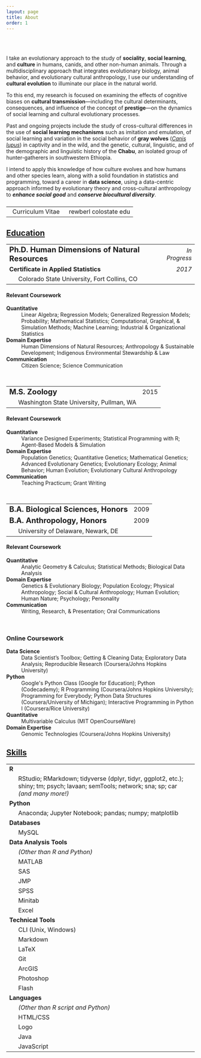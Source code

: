 ```yaml
---
layout: page
title: About
order: 1
---
```

<!-- Source: https://www.randomsnippets.com/2011/04/10/how-to-hide-show-or-toggle-your-div-with-jquery/ -->
<script type="text/javascript" src="https://ajax.googleapis.com/ajax/libs/jquery/1.4.4/jquery.min.js"></script>
<script type="text/javascript">
function show(block) {
     $('.boxes').each(function(index) {
          if ($(this).attr("id") == block) {
               $(this).show(400);
          }
          else {
               $(this).hide(350);
          }
     });
}
function hide(block) {
     $('.boxes').hide(350);
}
</script>

<br>

<div class="circular200 fa-pull-left" style="background-image: url(/public/img/profile_small.jpg); margin: 0rem 2rem 2rem 0rem;"></div>
<p>I take an evolutionary approach to the study of <strong>sociality</strong>, <strong>social learning</strong>, and <strong>culture</strong> in humans, canids, and other non-human animals. Through a multidisciplinary approach that integrates evolutionary biology, animal behavior, and evolutionary cultural anthropology, I use our understanding of <strong>cultural evolution</strong> to illuminate our place in the natural world.</p>
<p>To this end, my research is focused on examining the effects of cognitive biases on <strong>cultural transmission</strong>&mdash;including the cultural determinants, consequences, and influence of the concept of <strong>prestige</strong>&mdash;on the dynamics of social learning and cultural evolutionary processes.</p>
<p>Past and ongoing projects include the study of cross-cultural differences in the use of <strong>social learning mechanisms</strong> such as imitation and emulation, of social learning and variation in the social behavior of <strong>gray wolves</strong> (<a href="https://eol.org/pages/328607/overview" target="_blank"><em>Canis lupus</em></a>) in captivity and in the wild, and the genetic, cultural, linguistic, and of the demographic and linguistic history of the <strong>Chabu</strong>, an isolated group of hunter-gatherers in southwestern Ethiopia.</p>
<p>I intend to apply this knowledge of how culture evolves and how humans and other species learn, along with a solid foundation in statistics and programming, toward a career in <strong>data science</strong>, using a data-centric approach informed by evolutionary theory and cross-cultural anthropology to <strong><em>enhance social good</em></strong> and <strong><em>conserve biocultural diversity</em></strong>.</p>

<table style="margin: 1.5rem 0rem;">
<tr>
<td style="text-align: left;"><a href="/public/pdf/rewberl_cv.pdf" target="_blank"><i class="far fa-file-pdf-o fa-lg"></i></a>
&nbsp;&nbsp;Curriculum Vitae</td>
<td style="text-align: right;"><a href="email.me" rel="nofollow" onclick="this.href='mailto:' + 'rewberl' + '@' + 'colostate' + '.' + 'edu'"><i class="far fa-envelope fa-lg"></i></a>
&nbsp;&nbsp;rewberl <span class="avoidwrap"><i class="fas fa-at"></i> colostate <i class="fas fa-circle"></i> edu</span></td>
</tr>
</table>

## <a id="education-btn" href="javascript:show('boxes1');">Education</a><a id="education-open" href="javascript:show('boxes1');"><i class="far fa-caret-square-down" style="float: right;"></i></a>

<div class="boxes" id="boxes1" markdown="block">
<table>
<tr><td><strong style="font-size: 1.25rem;">Ph.D. Human Dimensions of Natural Resources</strong></td><td style="text-align: right;"><span class="avoidwrap"><em>In Progress</em></span></td></tr>
<tr><td><strong style="font-size: 1rem;">Certificate in Applied Statistics</strong></td><td style="text-align: right;"><span class="avoidwrap"><em>2017</em></span></td></tr>
<tr><td style="padding-left: 2rem;">Colorado State University, Fort Collins, CO</td><td></td></tr>
</table>

<h4>Relevant Coursework</h4>
<dl>
<dt><strong>Quantitative</strong></dt>
<dd>Linear Algebra; Regression Models; Generalized Regression Models; Probability; Mathematical Statistics; Computational, Graphical, & Simulation Methods; Machine Learning; Industrial & Organizational Statistics</dd>
<dt><strong>Domain Expertise</strong></dt>
<dd>Human Dimensions of Natural Resources; Anthropology & Sustainable Development; Indigenous Environmental Stewardship & Law</dd>
<dt><strong>Communication</strong></dt>
<dd>Citizen Science; Science Communication</dd>
</dl>


<br>
<table>
<tr><td><strong style="font-size: 1.25rem;">M.S. Zoology</strong></td><td style="text-align: right;">2015</td></tr>
<tr><td style="padding-left: 2rem;">Washington State University, Pullman, WA</td><td></td></tr>
</table>

<h4>Relevant Coursework</h4>
<dl>
<dt><strong>Quantitative</strong></dt>
<dd>Variance Designed Experiments; Statistical Programming with R; Agent-Based Models & Simulation</dd>
<dt><strong>Domain Expertise</strong></dt>
<dd>Population Genetics; Quantitative Genetics; Mathematical Genetics; Advanced Evolutionary Genetics; Evolutionary Ecology; Animal Behavior; Human Evolution; Evolutionary Cultural Anthropology</dd>
<dt><strong>Communication</strong></dt>
<dd>Teaching Practicum; Grant Writing</dd>
</dl>


<br>
<table>
<tr><td><strong style="font-size: 1.25rem;">B.A. Biological Sciences, Honors</strong></td><td style="text-align: right;">2009</td></tr>
<tr><td><strong style="font-size: 1.25rem;">B.A. Anthropology, Honors</strong></td><td style="text-align: right;">2009</td></tr>
<tr><td style="padding-left: 2rem;">University of Delaware, Newark, DE</td><td></td></tr>
</table>

<h4>Relevant Coursework</h4>
<dl>
<dt><strong>Quantitative</strong></dt>
<dd>Analytic Geometry & Calculus; Statistical Methods; Biological Data Analysis</dd>
<dt><strong>Domain Expertise</strong></dt>
<dd>Genetics & Evolutionary Biology; Population Ecology; Physical Anthropology; Social & Cultural Anthropology; Human Evolution; Human Nature; Psychology; Personality</dd>
<dt><strong>Communication</strong></dt>
<dd>Writing, Research, & Presentation; Oral Communications</dd>
</dl>


<br>
<h3>Online Coursework</h3>
<dl>
<dt><strong>Data Science</strong></dt>
<dd>Data Scientist’s Toolbox; Getting & Cleaning Data; Exploratory Data Analysis; Reproducible Research (Coursera/Johns Hopkins University)</dd>
<dt><strong>Python</strong></dt>
<dd>Google's Python Class (Google for Education); Python (Codecademy); R Programming (Coursera/Johns Hopkins University); Programming for Everybody; Python Data Structures (Coursera/University of Michigan); Interactive Programming in Python I (Coursera/Rice University)</dd>
<dt><strong>Quantitative</strong></dt>
<dd>Multivariable Calculus (MIT OpenCourseWare)</dd>
<dt><strong>Domain Expertise</strong></dt>
<dd>Genomic Technologies (Coursera/Johns Hopkins University)</dd>
</dl>

<a id="education-close" href="javascript:hide('boxes1');"><i class="far fa-caret-square-up" style="float: right; font-size: 1.5rem; margin-bottom: .5rem;"></i></a>
</div>



## <a id="skills-btn" href="javascript:show('boxes2');">Skills</a><a id="skills-open" href="javascript:show('boxes2');"><i class="far fa-caret-square-down" style="float: right;"></i></a>

<div class="boxes" id="boxes2" markdown="block">

<table>
<tr><td><strong>R</strong></td><td style="text-align: right;"><i class="fas fa-star"></i><i class="fas fa-star"></i><i class="fas fa-star"></i></td></tr>
<tr><td colspan="2" style="padding-left: 2rem;">RStudio; RMarkdown; tidyverse (dplyr, tidyr, ggplot2, etc.); shiny; tm; psych; lavaan; semTools; network; sna; sp; car <em>(and many more!)</em></td></tr>
<tr><td><strong>Python</strong></td><td style="text-align: right;"><i class="fas fa-star"></i><i class="fas fa-star"></i><i class="far fa-star"></i></td></tr>
<tr><td colspan="2" style="padding-left: 2rem;">Anaconda; Jupyter Notebook; pandas; numpy; matplotlib</td></tr>
<tr><td><strong>Databases</strong></td><td style="text-align: right;"><i class="fas fa-star"></i><i class="far fa-star"></i><i class="far fa-star"></i></td></tr>
<tr><td colspan="2" style="padding-left: 2rem;">MySQL</td></tr>
<tr><td colspan="2"><strong>Data Analysis Tools</strong></td></tr>
<tr><td style="padding-left: 2rem;"><em>(Other than R and Python)</em></td><td style="text-align: right;"></td></tr>
<tr><td style="padding-left: 2rem;">MATLAB</td><td style="text-align: right;"><i class="fas fa-star"></i><span class="fa-stack"><i class="far fa-star fa-stack"></i><i class="fas fa-star-half fa-stack"></i></span><i class="far fa-star"></i></td></tr>
<tr><td style="padding-left: 2rem;">SAS</td><td style="text-align: right;"><i class="fas fa-star"></i><span class="fa-stack"><i class="far fa-star fa-stack"></i><i class="fas fa-star-half fa-stack"></i></span><i class="far fa-star"></i></td></tr>
<tr><td style="padding-left: 2rem;">JMP</td><td style="text-align: right;"><i class="fas fa-star"></i><span class="fa-stack"><i class="far fa-star fa-stack"></i><i class="fas fa-star-half fa-stack"></i></span><i class="far fa-star"></i></td></tr>
<tr><td style="padding-left: 2rem;">SPSS</td><td style="text-align: right;"><i class="fas fa-star"></i><span class="fa-stack"><i class="far fa-star fa-stack"></i><i class="fas fa-star-half fa-stack"></i></span><i class="far fa-star"></i></td></tr>
<tr><td style="padding-left: 2rem;">Minitab</td><td style="text-align: right;"><i class="fas fa-star"></i><span class="fa-stack"><i class="far fa-star fa-stack"></i><i class="fas fa-star-half fa-stack"></i></span><i class="far fa-star"></i></td></tr>
<tr><td style="padding-left: 2rem;">Excel</td><td style="text-align: right;"><i class="fas fa-star"></i><i class="fas fa-star"></i><span class="fa-stack"><i class="far fa-star fa-stack"></i><i class="fas fa-star-half fa-stack"></i></span></td></tr>
<tr><td colspan="2"><strong>Technical Tools</strong></td></tr>
<tr><td style="padding-left: 2rem;">CLI (Unix, Windows)</td><td style="text-align: right;"><i class="fas fa-star"></i><i class="fas fa-star"></i><i class="far fa-star"></i></td></tr>
<tr><td style="padding-left: 2rem;">Markdown</td><td style="text-align: right;"><i class="fas fa-star"></i><i class="fas fa-star"></i><span class="fa-stack"><i class="far fa-star fa-stack"></i><i class="fas fa-star-half fa-stack"></i></span></td></tr>
<tr><td style="padding-left: 2rem;">LaTeX</td><td style="text-align: right;"><i class="fas fa-star"></i><i class="fas fa-star"></i><i class="far fa-star"></i></td></tr>
<tr><td style="padding-left: 2rem;">Git</td><td style="text-align: right;"><i class="fas fa-star"></i><i class="fas fa-star"></i><i class="far fa-star"></i></td></tr>
<tr><td style="padding-left: 2rem;">ArcGIS</td><td style="text-align: right;"><i class="fas fa-star"></i><i class="fas fa-star"></i><i class="far fa-star"></i></td></tr>
<tr><td style="padding-left: 2rem;">Photoshop</td><td style="text-align: right;"><i class="fas fa-star"></i><i class="fas fa-star"></i><i class="fas fa-star"></i></td></tr>
<tr><td style="padding-left: 2rem;">Flash</td><td style="text-align: right;"><i class="fas fa-star"></i><span class="fa-stack"><i class="far fa-star fa-stack"></i><i class="fas fa-star-half fa-stack"></i></span><i class="far fa-star"></i></td></tr>
<tr><td colspan="2"><strong>Languages</strong></td></tr>
<tr><td style="padding-left: 2rem;"><em>(Other than R script and Python)</em></td><td style="text-align: right;"></td></tr>
<tr><td style="padding-left: 2rem;">HTML/CSS</td><td style="text-align: right;"><i class="fas fa-star"></i><i class="fas fa-star"></i><i class="fas fa-star"></i></td></tr>
<tr><td style="padding-left: 2rem;">Logo</td><td style="text-align: right;"><i class="fas fa-star"></i><i class="fas fa-star"></i><i class="fas fa-star"></i></td></tr>
<tr><td style="padding-left: 2rem;">Java</td><td style="text-align: right;"><i class="fas fa-star"></i><i class="far fa-star"></i><i class="far fa-star"></i></td></tr>
<tr><td style="padding-left: 2rem;">JavaScript</td><td style="text-align: right;"><i class="fas fa-star"></i><i class="far fa-star"></i><i class="far fa-star"></i></td></tr>
</table>

<!-- Add systematic key/legend for star meanings, e.g. basic functions, advanced tasks, "full-stack"? -->

<a id="skills-close" href="javascript:hide('boxes2');"><i class="far fa-caret-square-up" style="float: right; font-size: 1.5rem; margin-bottom: .5rem;"></i></a>
</div>


<!--
<a id="projects-btn" href="javascript:show('boxes3');"><h2>Projects</h2></a>

<div class="boxes" id="boxes3">

Biocultural Diversity in Ethiopia

</div>



Curriculum Vitae [icon]
-->
